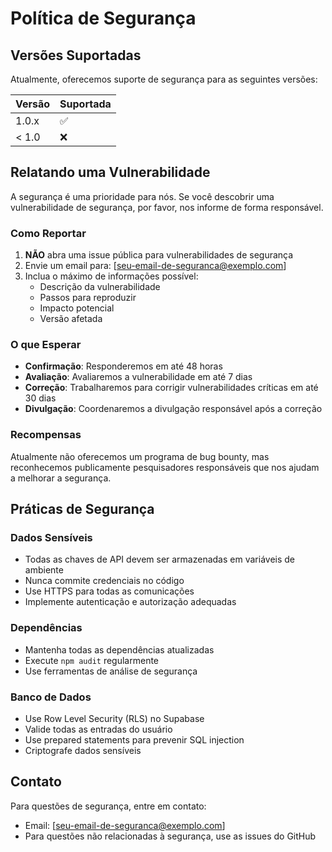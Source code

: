 # Política de Segurança

## Versões Suportadas

Atualmente, oferecemos suporte de segurança para as seguintes versões:

| Versão | Suportada          |
| ------ | ------------------ |
| 1.0.x  | :white_check_mark: |
| < 1.0  | :x:                |

## Relatando uma Vulnerabilidade

A segurança é uma prioridade para nós. Se você descobrir uma vulnerabilidade de segurança, por favor, nos informe de forma responsável.

### Como Reportar

1. **NÃO** abra uma issue pública para vulnerabilidades de segurança
2. Envie um email para: [seu-email-de-seguranca@exemplo.com]
3. Inclua o máximo de informações possível:
   - Descrição da vulnerabilidade
   - Passos para reproduzir
   - Impacto potencial
   - Versão afetada

### O que Esperar

- **Confirmação**: Responderemos em até 48 horas
- **Avaliação**: Avaliaremos a vulnerabilidade em até 7 dias
- **Correção**: Trabalharemos para corrigir vulnerabilidades críticas em até 30 dias
- **Divulgação**: Coordenaremos a divulgação responsável após a correção

### Recompensas

Atualmente não oferecemos um programa de bug bounty, mas reconhecemos publicamente pesquisadores responsáveis que nos ajudam a melhorar a segurança.

## Práticas de Segurança

### Dados Sensíveis

- Todas as chaves de API devem ser armazenadas em variáveis de ambiente
- Nunca commite credenciais no código
- Use HTTPS para todas as comunicações
- Implemente autenticação e autorização adequadas

### Dependências

- Mantenha todas as dependências atualizadas
- Execute `npm audit` regularmente
- Use ferramentas de análise de segurança

### Banco de Dados

- Use Row Level Security (RLS) no Supabase
- Valide todas as entradas do usuário
- Use prepared statements para prevenir SQL injection
- Criptografe dados sensíveis

## Contato

Para questões de segurança, entre em contato:
- Email: [seu-email-de-seguranca@exemplo.com]
- Para questões não relacionadas à segurança, use as issues do GitHub